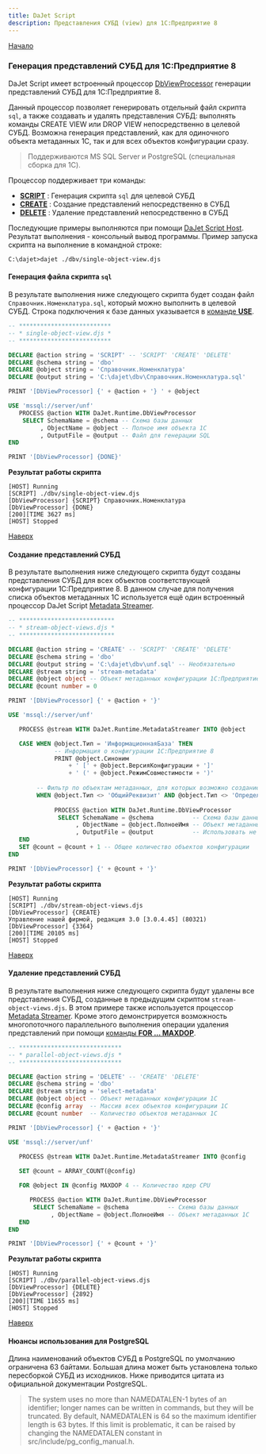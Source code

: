 ```yaml
---
title: DaJet Script
description: Представления СУБД (view) для 1С:Предприятие 8
---
```

[Начало](/dajet-use-cases)

### Генерация представлений СУБД для 1С:Предприятие 8

DaJet Script имеет встроенный процессор [DbViewProcessor](https://github.com/zhichkin/dajet/blob/main/src/dajet-runtime/extensions/DbViewProcessor.cs) генерации представлений СУБД для 1С:Предприятие 8.

Данный процессор позволяет генерировать отдельный файл скрипта ```sql```, а также создавать и удалять представления СУБД: выполнять команды CREATE VIEW или DROP VIEW непосредственно в целевой СУБД. Возможна генерация представлений, как для одиночного объекта метаданных 1С, так и для всех объектов конфигурации сразу.

> Поддерживаются MS SQL Server и PostgreSQL (специальная сборка для 1С).

Процессор поддерживает три команды:
- [**SCRIPT**](#генерация-файла-скрипта-sql) : Генерация скрипта ```sql``` для целевой СУБД
- [**CREATE**](#создание-представлений-субд) : Создание представлений непосредственно в СУБД
- [**DELETE**](#удаление-представлений-субд) : Удаление представлений непосредственно в СУБД

Последующие примеры выполняются при помощи [DaJet Script Host](/dajet-host). Результат выполнения - консольный вывод программы. Пример запуска скрипта на выполнение в командной строке:
```
C:\dajet>dajet ./dbv/single-object-view.djs
```

#### Генерация файла скрипта ```sql```

В результате выполнения ниже следующего скрипта будет создан файл ```Справочник.Номенклатура.sql```, который можно выполнить в целевой СУБД. Строка подключения к базе данных указывается в [команде **USE**](/dajet-script/use).

```SQL
-- **************************
-- * single-object-view.djs *
-- **************************

DECLARE @action string = 'SCRIPT' -- 'SCRIPT' 'CREATE' 'DELETE'
DECLARE @schema string = 'dbo'
DECLARE @object string = 'Справочник.Номенклатура'
DECLARE @output string = 'C:\dajet\dbv\Справочник.Номенклатура.sql'

PRINT '[DbViewProcessor] {' + @action + '} ' + @object

USE 'mssql://server/unf'
   PROCESS @action WITH DaJet.Runtime.DbViewProcessor
    SELECT SchemaName = @schema -- Схема базы данных
         , ObjectName = @object -- Полное имя объекта 1С
         , OutputFile = @output -- Файл для генерации SQL
END

PRINT '[DbViewProcessor] {DONE}'
```

**Результат работы скрипта**

```
[HOST] Running
[SCRIPT] ./dbv/single-object-view.djs
[DbViewProcessor] {SCRIPT} Справочник.Номенклатура
[DbViewProcessor] {DONE}
[200][TIME 3627 ms]
[HOST] Stopped
```

[Наверх](#генерация-представлений-субд-для-1спредприятие-8)

#### Создание представлений СУБД

В результате выполнения ниже следующего скрипта будут созданы представления СУБД для всех объектов соответствующей конфигурации 1С:Предприятие 8. В данном случае для получения списка объектов метаданных 1С используется ещё один встроенный процессор DaJet Script [Metadata Streamer](https://github.com/zhichkin/dajet/blob/main/doc/dajet-script/md-streamer/README.md).

```SQL
-- ***************************
-- * stream-object-views.djs *
-- ***************************

DECLARE @action string = 'CREATE' -- 'SCRIPT' 'CREATE' 'DELETE'
DECLARE @schema string = 'dbo'
DECLARE @output string = 'C:\dajet\dbv\unf.sql' -- Необязательно
DECLARE @stream string = 'stream-metadata'
DECLARE @object object -- Объект метаданных конфигурации 1С:Предприятие 8
DECLARE @count number = 0

PRINT '[DbViewProcessor] {' + @action + '}'

USE 'mssql://server/unf'

   PROCESS @stream WITH DaJet.Runtime.MetadataStreamer INTO @object

   CASE WHEN @object.Тип = 'ИнформационнаяБаза' THEN
             -- Информация о конфигурации 1С:Предприятие 8
             PRINT @object.Синоним
                 + ' [' + @object.ВерсияКонфигурации + ']'
                 + ' (' + @object.РежимСовместимости + ')'
   
        -- Фильтр по объектам метаданных, для которых возможно создание представлений
        WHEN @object.Тип <> 'ОбщийРеквизит' AND @object.Тип <> 'ОпределяемыйТип' THEN
             
             PROCESS @action WITH DaJet.Runtime.DbViewProcessor
              SELECT SchemaName = @schema           -- Схема базы данных
                   , ObjectName = @object.ПолноеИмя -- Объект метаданных 1С
                   , OutputFile = @output           -- Использовать не обязательно
   END
   SET @count = @count + 1 -- Общее количество объектов конфигурации
END

PRINT '[DbViewProcessor] {' + @count + '}'
```

**Результат работы скрипта**

```
[HOST] Running
[SCRIPT] ./dbv/stream-object-views.djs
[DbViewProcessor] {CREATE}
Управление нашей фирмой, редакция 3.0 [3.0.4.45] (80321)
[DbViewProcessor] {3364}
[200][TIME 20105 ms]
[HOST] Stopped
```

[Наверх](#генерация-представлений-субд-для-1спредприятие-8)

#### Удаление представлений СУБД

В результате выполнения ниже следующего скрипта будут удалены все представления СУБД, созданные в предыдущим скриптом ```stream-object-views.djs```. В этом примере также используется процессор [Metadata Streamer](/dajet-script/md-streamer). Кроме этого демонстрируется возможность многопоточного параллельного выполнения операции удаления представлений при помощи [команды **FOR ... MAXDOP**](/dajet-script/algorithm/parallelism).

```SQL
-- *****************************
-- * parallel-object-views.djs *
-- *****************************

DECLARE @action string = 'DELETE' -- 'CREATE' 'DELETE'
DECLARE @schema string = 'dbo'
DECLARE @stream string = 'select-metadata'
DECLARE @object object -- Объект метаданных конфигурации 1С
DECLARE @config array  -- Массив всех объектов конфигурации 1С
DECLARE @count number  -- Количество объектов метаданных 1С

PRINT '[DbViewProcessor] {' + @action + '}'

USE 'mssql://server/unf'
   
   PROCESS @stream WITH DaJet.Runtime.MetadataStreamer INTO @config

   SET @count = ARRAY_COUNT(@config)

   FOR @object IN @config MAXDOP 4 -- Количество ядер CPU

      PROCESS @action WITH DaJet.Runtime.DbViewProcessor
       SELECT SchemaName = @schema           -- Схема базы данных
            , ObjectName = @object.ПолноеИмя -- Объект метаданных 1С
   END
END

PRINT '[DbViewProcessor] {' + @count + '}'
```

**Результат работы скрипта**

```
[HOST] Running
[SCRIPT] ./dbv/parallel-object-views.djs
[DbViewProcessor] {DELETE}
[DbViewProcessor] {2892}
[200][TIME 11655 ms]
[HOST] Stopped
```

[Наверх](#генерация-представлений-субд-для-1спредприятие-8)

#### Нюансы использования для PostgreSQL

Длина наименований объектов СУБД в PostgreSQL по умолчанию ограничена 63 байтами. Большая длина может быть установлена только пересборкой СУБД из исходников. Ниже приводится цитата из официальной документации PostgreSQL.

> The system uses no more than NAMEDATALEN-1 bytes of an identifier; longer names can be written in commands, but they will be truncated. By default, NAMEDATALEN is 64 so the maximum identifier length is 63 bytes. If this limit is problematic, it can be raised by changing the NAMEDATALEN constant in src/include/pg_config_manual.h.